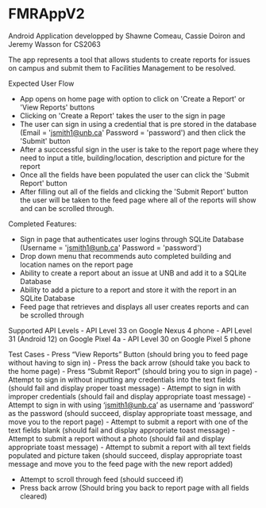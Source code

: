 # FMRAppV2

Android Application developped by Shawne Comeau, Cassie Doiron and Jeremy Wasson for CS2063

The app represents a tool that allows students to create reports for issues on campus and submit them to Facilities Management to be resolved.

Expected User Flow
  - App opens on home page with option to click on 'Create a Report' or 'View Reports' buttons
  - Clicking on 'Create a Report' takes the user to the sign in page
  - The user can sign in using a credential that is pre stored in the database (Email = 'jsmith1@unb.ca' Password = 'password') and then click the 'Submit' button
  - After a succcessful sign in the user is take to the report page where they need to input a title, building/location, description and picture for the report
  - Once all the fields have been populated the user can click the 'Submit Report' button
  - After filling out all of the fields and clicking the 'Submit Report' button the user will be taken to the feed page where all of the reports will show and can be scrolled through.

Completed Features:
  - Sign in page that authenticates user logins through SQLite Database (Username = 'jsmith1@unb.ca' Password = 'password')
  - Drop down menu that recommends auto completed building and location names on the report page
  - Ability to create a report about an issue at UNB and add it to a SQLite Database
  - Ability to add a picture to a report and store it with the report in an SQLite Database
  - Feed page that retrieves and displays all user creates reports and can be scrolled through
  
  Supported API Levels
    - API Level 33 on Google Nexus 4 phone 
    - API Level 31 (Android 12) on Google Pixel 4a 
    - API Level 30 on Google Pixel 5 phone 
   
  Test Cases 
    - Press “View Reports” Button (should bring you to feed page without having to sign in) 
    - Press the back arrow (should take you back to the home page) 
    - Press “Submit Report” (should bring you to sign in page) 
    - Attempt to sign in without inputting any credentials into the text fields (should fail and display proper toast message) 
    - Attempt to sign in with improper credentials (should fail and display appropriate toast message) 
    - Attempt to sign in with using ‘jsmith1@unb.ca’ as username and ‘password’ as the password (should succeed, display appropriate toast message, and     move you to the report page) 
    - Attempt to submit a report with one of the text fields blank (should fail and display appropriate toast message) 
    - Attempt to submit a report without a photo (should fail and display appropriate toast message) 
    - Attempt to submit a report with all text fields populated and picture taken (should succeed, display appropriate toast message and move you to the feed page with the new report added) 
  - Attempt to scroll through feed (should succeed if) 
  - Press back arrow (Should bring you back to report page with all fields cleared) 
